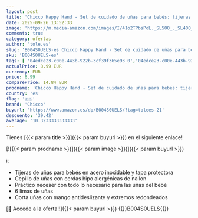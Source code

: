 ```yaml
---
layout: post
title: 'Chicco Happy Hand - Set de cuidado de uñas para bebés: tijeras  corta uñas  lima y cepillo  color azul'
date: 2025-09-26 13:52:33
image: 'https://m.media-amazon.com/images/I/41o2TPbsPoL._SL500_._SL400_.jpg'
comments: true
category: ofertas
author: 'tole.es'
slug: 'B004S0UELS-es Chicco Happy Hand - Set de cuidado de uñas para bebés:...'
sku: 'B004S0UELS-es'
tags: [ '04edce23-c00e-443b-922b-3cf39f365e93_0','04edce23-c00e-443b-922b-3cf39f365e93_1101','04edce23-c00e-443b-922b-3cf39f365e93_3401','04edce23-c00e-443b-922b-3cf39f365e93_4901','04edce23-c00e-443b-922b-3cf39f365e93_6101','04edce23-c00e-443b-922b-3cf39f365e93_7401','04edce23-c00e-443b-922b-3cf39f365e93_801','04edce23-c00e-443b-922b-3cf39f365e93_9601','Amazon Súper | Bebé','Arborist Merchandising Root','Bebé','Chicco | Dormitorio','Cuidado de uñas','De viaje con tu bebé','Higiene','Higiene y cuidado','Listos para clase: Productos para bebés','Los favoritos de los clientes: Bebé','Novedades: Bebé','Selección Chicco','Self Service','Special Features Stores','chicco','🇪🇸', ]
actualPrice: 8.99 EUR
currency: EUR
price: 8.99
comparePrice: 14.84 EUR
prodname: 'Chicco Happy Hand - Set de cuidado de uñas para bebés: tijeras  corta uñas  lima y cepillo  color azul'
country: 'es'
flag: '🇪🇸'
brand: 'Chicco'
buyurl: 'https://www.amazon.es/dp/B004S0UELS/?tag=tolees-21'
descuento: '39.42'
average: '10.3233333333333'
---
```


Tienes [{{< param title >}}]({{< param buyurl >}}) en el siguiente enlace!

[![{{< param prodname >}}]({{< param image >}})]({{< param buyurl >}})

ℹ️:

- Tijeras de uñas para bebés en acero inoxidable y tapa protectora
- Cepillo de uñas con cerdas hipo alergénicas de nailon
- Práctico neceser con todo lo necesario para las uñas del bebé
- 6 limas de uñas
- Corta uñas con mango antideslizante y extremos redondeados

[🛒 Accede a la oferta!!]({{< param buyurl >}})
{{<world>}}B004S0UELS{{</world>}}
